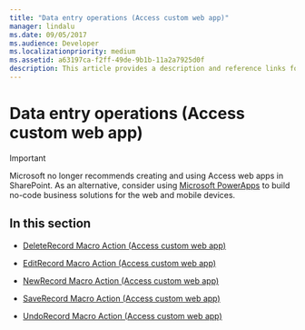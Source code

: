 ```yaml
---
title: "Data entry operations (Access custom web app)"  
manager: lindalu
ms.date: 09/05/2017
ms.audience: Developer  
ms.localizationpriority: medium
ms.assetid: a63197ca-f2ff-49de-9b1b-11a2a7925d0f
description: This article provides a description and reference links for data entry operations (access custom web app).
---
```


# Data entry operations (Access custom web app)

> [!IMPORTANT]
> Microsoft no longer recommends creating and using Access web apps in SharePoint. As an alternative, consider using [Microsoft PowerApps](https://powerapps.microsoft.com/) to build no-code business solutions for the web and mobile devices.
  
## In this section

- [DeleteRecord Macro Action (Access custom web app)](deleterecord-macro-action-access-custom-web-app.md)

- [EditRecord Macro Action (Access custom web app)](editrecord-macro-action-access-custom-web-app.md)

- [NewRecord Macro Action (Access custom web app)](newrecord-macro-action-access-custom-web-app.md)

- [SaveRecord Macro Action (Access custom web app)](saverecord-macro-action-access-custom-web-app.md)

- [UndoRecord Macro Action (Access custom web app)](undorecord-macro-action-access-custom-web-app.md)
